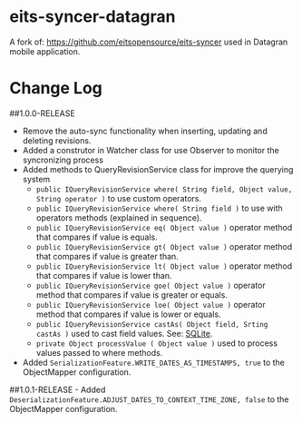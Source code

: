# eits-syncer-datagran

A fork of: https://github.com/eitsopensource/eits-syncer used in Datagran mobile application.

# Change Log

##1.0.0-RELEASE
- Remove the auto-sync functionality when inserting, updating and deleting revisions.
- Added a construtor in Watcher class for use Observer to monitor the syncronizing process
- Added methods to QueryRevisionService class for improve the querying system
    - `public IQueryRevisionService where( String field, Object value, String operator )` to use custom operators.
    - `public IQueryRevisionService where( String field )` to use with operators methods (explained in sequence).
    - `public IQueryRevisionService eq( Object value )` operator method that compares if value is equals.
    - `public IQueryRevisionService gt( Object value )` operator method that compares if value is greater than.
    - `public IQueryRevisionService lt( Object value )` operator method that compares if value is lower than.
    - `public IQueryRevisionService goe( Object value )` operator method that compares if value is greater or equals.
    - `public IQueryRevisionService loe( Object value )` operator method that compares if value is lower or equals.
    - `public IQueryRevisionService castAs( Object field, Srting castAs )` used to cast field values. See: [SQLite](https://sqlite.org/lang_expr.html).
    - `private Object processValue ( Object value )` used to process values passed to where methods.
- Added `SerializationFeature.WRITE_DATES_AS_TIMESTAMPS, true` to the ObjectMapper configuration.

##1.0.1-RELEASE
    - Added `DeserializationFeature.ADJUST_DATES_TO_CONTEXT_TIME_ZONE, false` to the ObjectMapper configuration.
